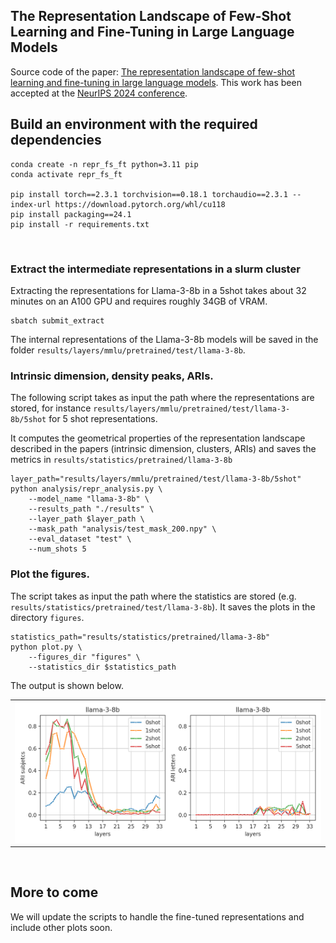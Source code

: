 ## The Representation Landscape of Few-Shot Learning and Fine-Tuning in Large Language Models

Source code of the paper:  [The representation landscape of few-shot learning and fine-tuning in large language models](https://arxiv.org/abs/2409.03662).
This work has been accepted at the [NeurIPS 2024 conference](https://neurips.cc/).
<br>

## Build an environment with the required dependencies
```
conda create -n repr_fs_ft python=3.11 pip
conda activate repr_fs_ft

pip install torch==2.3.1 torchvision==0.18.1 torchaudio==2.3.1 --index-url https://download.pytorch.org/whl/cu118
pip install packaging==24.1
pip install -r requirements.txt
```

<br>

### Extract the intermediate representations in a slurm cluster

Extracting the representations for Llama-3-8b in a 5shot takes about 32 minutes on an A100 GPU and requires roughly 34GB of VRAM.

```
sbatch submit_extract
```
The internal representations of the Llama-3-8b models will be saved in the folder `results/layers/mmlu/pretrained/test/llama-3-8b`. 


### Intrinsic dimension, density peaks, ARIs.

The following script takes as input the path where the representations are stored, for instance `results/layers/mmlu/pretrained/test/llama-3-8b/5shot` for 5 shot representations.

It computes the geometrical properties of the representation landscape described in the papers (intrinsic dimension, clusters, ARIs) and saves the metrics in `results/statistics/pretrained/llama-3-8b`

```
layer_path="results/layers/mmlu/pretrained/test/llama-3-8b/5shot"
python analysis/repr_analysis.py \
    --model_name "llama-3-8b" \
    --results_path "./results" \
    --layer_path $layer_path \
    --mask_path "analysis/test_mask_200.npy" \
    --eval_dataset "test" \
    --num_shots 5  
```


### Plot the figures. 
The script takes as input the path where the statistics are stored (e.g. `results/statistics/pretrained/test/llama-3-8b`). It saves the plots in the directory `figures`.

```
statistics_path="results/statistics/pretrained/llama-3-8b"
python plot.py \
    --figures_dir "figures" \
    --statistics_dir $statistics_path
```
The output is shown below.

<table>
  <tr>
    <td><img src=figures/aris.png width="500"></td>
  </tr>
</table>

<br>

## More to come
We will update the scripts to handle the fine-tuned representations and include other plots soon. 

